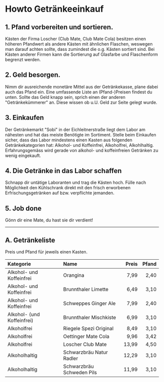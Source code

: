 # Howto Getränkeeinkauf

## 1. Pfand vorbereiten und sortieren.

Kästen der Firma Loscher (Club Mate, Club Mate Cola) besitzen einen höheren Pfandwert als andere Kästen mit ähnlichen Flaschen, weswegen man darauf achten sollte, dass zumindest die o.g. Kästen sortiert sind. Bei Kästen anderer Firmen kann die Sortierung auf Glasfarbe und Flaschenform begrenzt werden.

## 2. Geld besorgen.

Nimm dir ausreichende monetäre Mittel aus der Getränkekasse, plane dabei auch das Pfand ein. Eine umfassende Liste an (Pfand-)Preisen findest du unten. Sollte das Geld knapp sein, sprich einen der anderen "Getränkekümmerer" an. Diese wissen ob u.U. Geld zur Seite gelegt wurde.

## 3. Einkaufen

Der Getränkemarkt "Sobi" in der Eichleitnerstraße liegt dem Labor am nähesten und hat das meiste Benötigte im Sortiment. Stelle beim Einkaufen sicher, dass das Labor mindestens einen Kasten aus folgenden Getränkekategorien hat: Alkohol- und Koffeinfrei, Alkoholfrei, Alkohlhaltig. Erfahrungsgemäss wird gerade von alkohol- und koffeinfreien Getränken zu wenig eingekauft.

## 4. Die Getränke in das Labor schaffen

Schnapp dir untätige Laboranten und trag die Kästen hoch. Fülle nach Möglichkeit den Kühlschrank direkt mit den frisch erworbenen Erfrischungsgetränken auf bzw. verpflichte jemanden.

## 5. Job done

Gönn dir eine Mate, du hast sie dir verdient!
___
## A. Getränkeliste

Preis und Pfand für jeweils einen Kasten.

| Kategorie | Name | Preis | Pfand |
|:----------|:-----|------:|------:|
| Alkohol- und Koffeinfrei | Orangina | 7,99 | 2,40 |
| Alkohol- und Koffeinfrei | Brunnthaler Limette | 6,49 | 3,10 |
| Alkohol- und Koffeinfrei | Schweppes Ginger Ale | 7,99 | 2,40 |
| Alkohol- (und Koffeinfrei) | Brunnthaler Mischkiste | 6,99 | 3,10 |
| Alkoholfrei | Riegele Spezi Original | 8,49 | 3,10 |
| Alkoholfrei | Oettinger Mate Cola | 9,96 | 3,42 |
| Alkoholfrei | Loscher Club Mate | 13,99 | 4,50 |
| Alkoholhaltig | Schwarzbräu Natur Radler | 12,29 | 3,10 |
| Alkoholhaltig | Schwarzbräu Schweden Pils | 11,99 | 3,10 |

